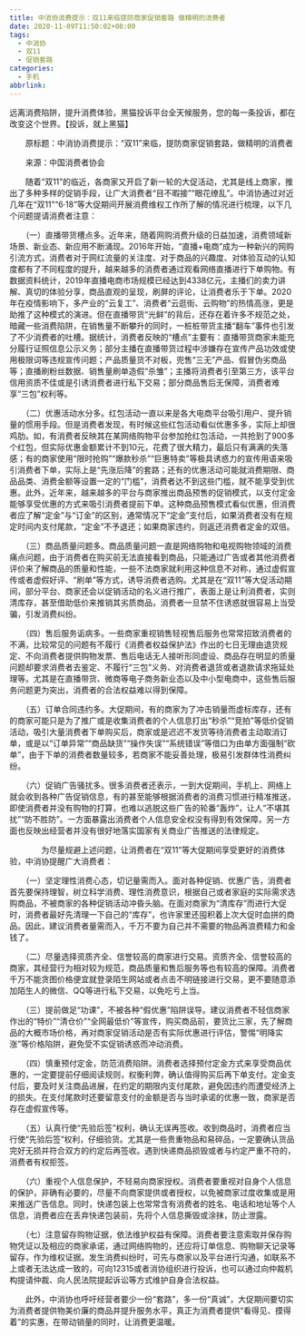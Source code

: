 ```yaml
---
title: 中消协消费提示：双11来临提防商家促销套路 做精明的消费者
date: 2020-11-09T11:50:02+08:00
tags:
  - 中消协
  - 双11
  - 促销套路
categories:
  - 手机
abbrlink:
---
```


远离消费陷阱，提升消费体验，黑猫投诉平台全天候服务，您的每一条投诉，都在改变这个世界。【投诉，就上黑猫】

　　原标题：中消协消费提示：“双11”来临，提防商家促销套路，做精明的消费者　　

　　来源：中国消费者协会　　

　　随着“双11”的临近，各商家又开启了新一轮的大促活动，尤其是线上商家，推出了多种多样的促销手段，让广大消费者“目不暇接”“眼花缭乱”。中消协通过对近几年在“双11”“6·18”等大促期间开展消费维权工作所了解的情况进行梳理，以下几个问题提请消费者注意：

　　（一）直播带货槽点多。近年来，随着网购消费升级的日益加速，消费领域新场景、新业态、新应用不断涌现。2016年开始，“直播+电商”成为一种新兴的网购引流方式，消费者对于网红流量的关注度、对于商品的兴趣度、对体验互动的认知度都有了不同程度的提升，越来越多的消费者通过观看网络直播进行下单购物。有数据资料统计，2019年直播电商市场规模已经达到4338亿元，主播们的卖力讲解、真切的体验分享，商品直观的呈现，刷屏的评论，让消费者乐于下单。2020年在疫情影响下，多产业的“云复工”、消费者“云逛街、云购物”的热情高涨，更是助推了这种模式的演进。但在直播带货“光鲜”的背后，还存在着许多不规范之处，暗藏一些消费陷阱，在销售量不断攀升的同时，一桩桩带货主播“翻车”事件也引发了不少消费者的吐槽。据统计，消费者反映的“槽点”主要有：直播带货商家未能充分履行证照信息公示义务；部分主播在直播带货过程中涉嫌存在宣传产品功效或使用极限词等违规宣传问题；产品质量货不对板，兜售“三无”产品、假冒伪劣商品等；直播刷粉丝数据、销售量刷单造假“杀雏”；主播将消费者引至第三方，该平台信用资质不佳或是引诱消费者进行私下交易；部分商品售后无保障，消费者难享“三包”权利等。

　　（二）优惠活动水分多。红包活动一直以来是各大电商平台吸引用户、提升销量的惯用手段。但是消费者发现，有时候这些红包活动看似优惠多多，实际上却很鸡肋。如，有消费者反映其在某网络购物平台参加抢红包活动，一共抢到了900多个红包，但实际优惠金额累计不到10元，花费了很大精力，最后只有满满的失落感；有的商家使用“限时抢购”“爆款秒杀”“巨惠特卖”等极具诱惑力的宣传用语来吸引消费者下单，实际上是“先涨后降”的套路；还有的优惠活动可能就消费期限、商品品类、消费金额等设置一定的“门槛”，消费者达不到这些门槛，就不能享受到优惠。此外，近年来，越来越多的平台与商家推出商品预售的促销模式，以支付定金能够享受优惠的方式来吸引消费者提前下单。这种商品预售模式看似优惠，但消费者应了解“定金”与“订金”的区别，通常情况下“定金”支付后，如果消费者没有在规定时间内支付尾款，“定金”不予退还；如果商家违约，则返还消费者定金的双倍。

　　（三）商品质量问题多。商品质量问题一直是网络购物和电视购物领域的消费痛点问题，由于消费者在购买前无法直接看到商品，只能通过广告或者其他消费者评价来了解商品的质量和性能，一些不法商家就利用这种信息不对称，通过虚假宣传或者虚假好评、“刷单”等方式，诱导消费者选购。尤其是在“双11”等大促活动期间，部分平台、商家还会以促销活动的名义进行推广，表面上是让利消费者，实则清库存，甚至借助低价来推销其劣质商品，消费者一旦禁不住诱惑就很容易上当受骗，引发消费纠纷。

　　（四）售后服务诟病多。一些商家重视销售轻视售后服务也常常招致消费者的不满，比较常见的问题有不履行《消费者权益保护法》作出的七日无理由退货规定、不向消费者提供购物发票、售后电话无人接听形同虚设、商品存在明显的质量问题却要求消费者去鉴定、不履行“三包”义务、对消费者退货或者退款请求拖延处理等。尤其是在直播带货、微商等电子商务新业态以及中小型电商中，这些售后服务问题更为突出，消费者的合法权益难以得到保障。

　　（五）订单合同违约多。大促期间，有的商家为了冲击销量而虚标库存，还有的商家可能只是为了推广或是收集消费者的个人信息打出“秒杀”“竞拍”等低价促销活动，吸引大量消费者下单购买后，商家或是迟迟不发货等待消费者主动取消订单，或是以“订单异常”“商品缺货”“操作失误”“系统错误”等借口为由单方面强制“砍单”，由于下单的消费者数量较多，若商家不能妥善处理，极易引发群体性消费纠纷。

　　（六）促销广告骚扰多。很多消费者还表示，一到大促期间，手机上、网络上就会收到各种广告促销信息，有的甚至能够根据消费者的消费习惯进行精准推送，即使消费者并没有购物的打算，也难以逃脱这些广告的轮番“轰炸”，让人“不堪其扰”“防不胜防”。一方面暴露出消费者个人信息安全权没有得到有效保障，另一方面也反映出经营者并没有很好地落实国家有关商业广告推送的法律规定。

　　　　为尽量规避上述问题，让消费者在“双11”等大促期间享受更好的消费体验，中消协提醒广大消费者：

　　（一）坚定理性消费心态，切记量需而入。面对各种促销、优惠广告，消费者首先要保持理智，树立科学消费、理性消费意识，根据自己或者家庭的实际需求选购商品，不被商家的各种促销活动冲昏头脑。在面对商家为“清库存”而进行大促时，消费者最好先清理一下自己的“库存”，也许家里还囤积着上次大促时血拼的商品。因此，建议消费者量需而入，千万不要为自己并不需要的物品再浪费精力和金钱了。

　　（二）尽量选择资质齐全、信誉较高的商家进行交易。资质齐全、信誉较高的商家，其经营行为相对较为规范，商品质量和售后服务等也有较高的保障。消费者千万不能贪图价格便宜就登录陌生网站或者点击不明链接进行交易，更不要随意添加陌生人的微信、QQ等进行私下交易，以免吃亏上当。

　　（三）提前做足“功课”，不被各种“假优惠”陷阱误导。建议消费者不轻信商家作出的“特价”“清仓价”“全网最低价”等宣传，购买商品前，要货比三家，先了解商品的大概市场价格，再对商家促销活动是否有实际优惠进行评估，警惕“明降实涨”等价格陷阱，避免受不实促销诱惑而冲动消费。

　　（四）慎重预付定金，防范消费陷阱。消费者选择预付定金方式来享受商品优惠的，一定要提前仔细阅读规则，权衡利弊，确认值得购买后再下单支付。定金支付后，要及时关注商品进展，在约定的期限内支付尾款，避免因违约而遭受经济上的损失。在支付尾款时还要留意支付的金额是否与当时承诺的优惠一致，商家是否存在虚假宣传等。

　　（五）认真行使“先验后签”权利，确认无误再签收。收到商品时，消费者应当行使“先验后签”权利，仔细验货。尤其是一些贵重物品和易碎品，一定要确认货品完好无损并符合双方的约定后再签收。遇到快递商品损毁或者与约定严重不符的，消费者有权拒签。

　　（六）重视个人信息保护，不轻易向商家授权。消费者要重视对自身个人信息的保护，非确有必要的，尽量不向商家提供或者授权，以免被商家过度收集或是用来推送广告信息。同时，快递包装上也常常含有消费者的姓名、电话和地址等个人信息，消费者应在丢弃快递包装前，先将个人信息撕毁或涂抹，防止泄露。

　　（七）注意留存购物证据，依法维护权益有保障。消费者要注意索取并保存购物凭证以及相应的商家承诺，通过网络购物的，还应将订单信息、购物聊天记录等留存，作为维权证据。发生消费纠纷时，可先与商家以及平台进行沟通，如联系不上或者无法达成一致的，可向12315或者消协组织进行投诉，也可以通过向仲裁机构提请仲裁、向人民法院提起诉讼等方式维护自身合法权益。

　　此外，中消协也呼吁经营者要少一份“套路”，多一份“真诚”，大促期间要切实为消费者提供物美价廉的商品并提升服务水平，真正为消费者提供“看得见、摸得着”的实惠，在带动销量的同时，让消费更温暖。